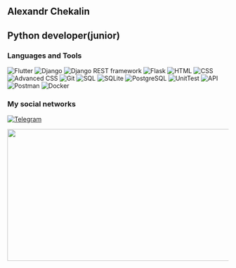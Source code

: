 

## Alexandr Chekalin 
## Python developer(junior)

### Languages and Tools

![Flutter](https://img.shields.io/badge/-Python-000000?style=for-the-badge&logo=python)
![Django](https://img.shields.io/badge/-Django-000000?style=for-the-badge&logo=Django)
![Django REST framework](https://img.shields.io/badge/-DRF-000000?style=for-the-badge&logo=DRF)
![Flask](https://img.shields.io/badge/-Flask-000000?style=for-the-badge&logo=Flask)
![HTML](https://img.shields.io/badge/-HTML-000000?style=for-the-badge&logo=html)
![CSS](https://img.shields.io/badge/-CSS-000000?style=for-the-badge&logo=css)
![Advanced CSS](https://img.shields.io/badge/-Advanced_CSS-000000?style=for-the-badge&logo=CSS)
![Git](https://img.shields.io/badge/-Git-000000?style=for-the-badge&logo=Git)
![SQL](https://img.shields.io/badge/-SQL-000000?style=for-the-badge&logo=SQL)
![SQLite](https://img.shields.io/badge/-SQLite-000000?style=for-the-badge&logo=SQLite)
![PostgreSQL](https://img.shields.io/badge/-PostgreSQL-000000?style=for-the-badge&logo=PostgreSQL)
![UnitTest](https://img.shields.io/badge/-UnitTest-000000?style=for-the-badge&logo=UnitTest)
![API](https://img.shields.io/badge/-API-000000?style=for-the-badge&logo=API)
![Postman](https://img.shields.io/badge/-Postman-000000?style=for-the-badge&logo=Postman)
![Docker](https://img.shields.io/badge/-Docker-000000?style=for-the-badge&logo=Docker)

### My social networks


[![Telegram](https://img.shields.io/badge/-Telegram-4682B4?style=for-the-badge&logo=Telegram)](https://t.me/chekalin95)

<div align="center">
  <img src="https://media.giphy.com/media/dWesBcTLavkZuG35MI/giphy.gif" width="600" height="300"/>
</div>
